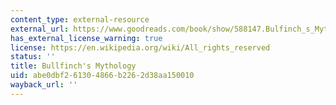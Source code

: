 ```yaml
---
content_type: external-resource
external_url: https://www.goodreads.com/book/show/588147.Bulfinch_s_Mytholog
has_external_license_warning: true
license: https://en.wikipedia.org/wiki/All_rights_reserved
status: ''
title: Bullfinch's Mythology
uid: abe0dbf2-6130-4866-b226-2d38aa150010
wayback_url: ''
---
```

